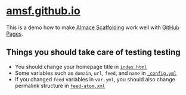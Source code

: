 # [amsf.github.io](http://amsf.github.io/)

This is a demo how to make [Almace Scaffolding](http://github.com/sparanoid/almace-scaffolding) work well with [GitHub Pages](http://pages.github.com/).

## Things you should take care of testing testing

- You should change your homepage title in [`index.html`](_amsf/_app/index.html)
- Some variables such as `domain`, `url`, `feed`, and `name` in [`_config.yml`](_amsf/_config.yml)
- If you changed `feed` variables in `var.yml`, you should also change permalink structure in [`feed-atom.xml`](_amsf/_app/feed-atom.xml)

